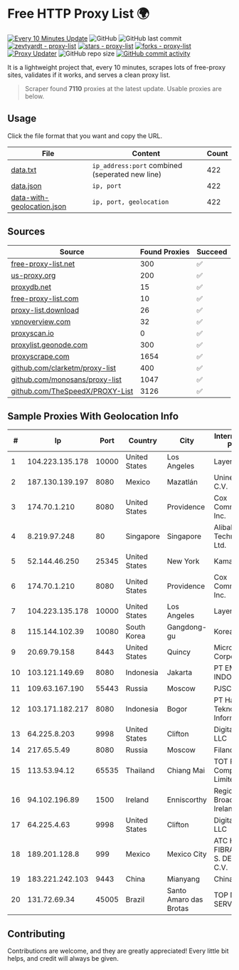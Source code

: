 
# Free HTTP Proxy List 🌍

[![Every 10 Minutes Update](https://github.com/mertguvencli/http-proxy-list/actions/workflows/main.yml/badge.svg?branch=main)](https://github.com/mertguvencli/http-proxy-list/actions/workflows/main.yml)
![GitHub](https://img.shields.io/github/license/mertguvencli/http-proxy-list)
![GitHub last commit](https://img.shields.io/github/last-commit/mertguvencli/http-proxy-list)
[![zevtyardt - proxy-list](https://img.shields.io/static/v1?label=zevtyardt&message=proxy-list&color=blue&logo=github)](https://github.com/zevtyardt/proxy-list "Go to GitHub repo")
[![stars - proxy-list](https://img.shields.io/github/stars/zevtyardt/proxy-list?style=social)](https://github.com/zevtyardt/proxy-list)
[![forks - proxy-list](https://img.shields.io/github/forks/zevtyardt/proxy-list?style=social)](https://github.com/zevtyardt/proxy-list)
[![Proxy Updater](https://github.com/zevtyardt/proxy-list/workflows/Proxy%20Updater/badge.svg)](https://github.com/zevtyardt/proxy-list/actions?query=workflow:"Proxy+Updater")
![GitHub repo size](https://img.shields.io/github/repo-size/zevtyardt/proxy-list)
[![GitHub commit activity](https://img.shields.io/github/commit-activity/m/zevtyardt/proxy-list?logo=commits)](https://github.com/zevtyardt/proxy-list/commits/main)

It is a lightweight project that, every 10 minutes, scrapes lots of free-proxy sites, validates if it works, and serves a clean proxy list.

> Scraper found **7110** proxies at the latest update. Usable proxies are below.

## Usage

Click the file format that you want and copy the URL.

|File|Content|Count|
|----|-------|-----|
|[data.txt](https://raw.githubusercontent.com/mertguvencli/http-proxy-list/main/proxy-list/data.txt)|`ip_address:port` combined (seperated new line)|422|
|[data.json](https://raw.githubusercontent.com/mertguvencli/http-proxy-list/main/proxy-list/data.json)|`ip, port`|422|
|[data-with-geolocation.json](https://raw.githubusercontent.com/mertguvencli/http-proxy-list/main/proxy-list/data-with-geolocation.json)|`ip, port, geolocation`|422|

## Sources

|Source|Found Proxies|Succeed|
|------|-------------|-------|
|[free-proxy-list.net](https://free-proxy-list.net)|300|✅|
|[us-proxy.org](https://www.us-proxy.org)|200|✅|
|[proxydb.net](http://proxydb.net)|15|✅|
|[free-proxy-list.com](https://free-proxy-list.com/?page=&port=&type%5B%5D=http&type%5B%5D=https&up_time=0&search=Search)|10|✅|
|[proxy-list.download](https://www.proxy-list.download/HTTP)|26|✅|
|[vpnoverview.com](https://vpnoverview.com/privacy/anonymous-browsing/free-proxy-servers)|32|✅|
|[proxyscan.io](https://www.proxyscan.io)|0|✅|
|[proxylist.geonode.com](https://proxylist.geonode.com/api/proxy-list?limit=300&page=1&sort_by=lastChecked&sort_type=desc&protocols=http,https)|300|✅|
|[proxyscrape.com](https://api.proxyscrape.com/v2/?request=displayproxies&protocol=http&timeout=10000&country=all&ssl=all&anonymity=all)|1654|✅|
|[github.com/clarketm/proxy-list](https://raw.githubusercontent.com/clarketm/proxy-list/master/proxy-list-raw.txt)|400|✅|
|[github.com/monosans/proxy-list](https://raw.githubusercontent.com/monosans/proxy-list/main/proxies/http.txt)|1047|✅|
|[github.com/TheSpeedX/PROXY-List](https://raw.githubusercontent.com/TheSpeedX/PROXY-List/master/http.txt)|3126|✅|


## Sample Proxies With Geolocation Info

|#|Ip|Port|Country|City|Internet Service Provider|
|-|--|----|-------|----|-------------------------|
|1|104.223.135.178|10000|United States|Los Angeles|LayerHost|
|2|187.130.139.197|8080|Mexico|Mazatlán|Uninet S.A. de C.V.|
|3|174.70.1.210|8080|United States|Providence|Cox Communications Inc.|
|4|8.219.97.248|80|Singapore|Singapore|Alibaba (US) Technology Co., Ltd.|
|5|52.144.46.250|25345|United States|New York|Kamatera, Inc.|
|6|174.70.1.210|8080|United States|Providence|Cox Communications Inc.|
|7|104.223.135.178|10000|United States|Los Angeles|LayerHost|
|8|115.144.102.39|10080|South Korea|Gangdong-gu|Korea Telecom|
|9|20.69.79.158|8443|United States|Quincy|Microsoft Corporation|
|10|103.121.149.69|8080|Indonesia|Jakarta|PT EMERIO INDONESIA|
|11|109.63.167.190|55443|Russia|Moscow|PJSC MegaFon|
|12|103.171.182.217|8080|Indonesia|Bogor|PT Hayat Teknologi Informatika|
|13|64.225.8.203|9998|United States|Clifton|DigitalOcean, LLC|
|14|217.65.5.49|8080|Russia|Moscow|Filanco LLC|
|15|113.53.94.12|65535|Thailand|Chiang Mai|TOT Public Company Limited|
|16|94.102.196.89|1500|Ireland|Enniscorthy|Regional Broadband Ireland Ltd|
|17|64.225.4.63|9998|United States|Clifton|DigitalOcean, LLC|
|18|189.201.128.8|999|Mexico|Mexico City|ATC HOLDING FIBRA MEXICO, S. DE R.L. DE C.V.|
|19|183.221.242.103|9443|China|Mianyang|China Mobile|
|20|131.72.69.34|45005|Brazil|Santo Amaro das Brotas|TOP NET SERVIÇOS LTDA|



## Contributing

Contributions are welcome, and they are greatly appreciated! Every
little bit helps, and credit will always be given.

